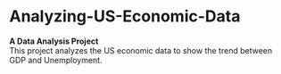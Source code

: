 # Analyzing-US-Economic-Data
**A Data Analysis Project**  
This project analyzes the US economic data to show the trend between GDP and Unemployment.
